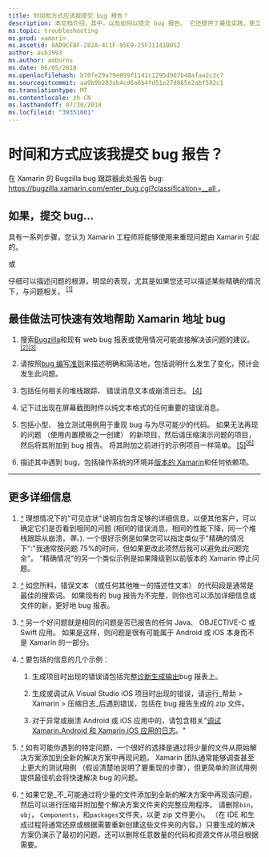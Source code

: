 ```yaml
---
title: 时间和方式应该我提交 bug 报告？
description: 本文档介绍，其中，以及如何以提交 bug 报告。 它还提供了最佳实践，使工程师以便最好地诊断问题的 bug 报告。
ms.topic: troubleshooting
ms.prod: xamarin
ms.assetid: 8AD9CFBF-282A-4C1F-95E9-25F21141B052
author: asb3993
ms.author: amburns
ms.date: 06/05/2018
ms.openlocfilehash: b70fe29a79e099f1141c1295d907b48afaa2c3c7
ms.sourcegitcommit: aa9b9b203ab4cd6a6b4fd51e27d865e2abf582c1
ms.translationtype: MT
ms.contentlocale: zh-CN
ms.lasthandoff: 07/30/2018
ms.locfileid: "39351601"
---
```

# <a name="when-and-how-should-i-file-a-bug-report"></a>时间和方式应该我提交 bug 报告？

在 Xamarin 的 Bugzilla bug 跟踪器此处报告 bug: [ https://bugzilla.xamarin.com/enter_bug.cgi?classification=__all ](https://bugzilla.xamarin.com/enter_bug.cgi?classification=__all)。

## <a name="file-a-bug-if"></a>如果，提交 bug...

具有一系列步骤，您认为 Xamarin 工程师将能够使用来重现问题由 Xamarin 引起的。

或

仔细可以描述问题的根源，明显的表现，尤其是如果您还可以描述某些精确的情况下，与问题相关。<sup> [[1]](#note-1)</sup>


## <a name="best-practices-to-help-xamarin-address-bugs-quickly-and-efficiently"></a>最佳做法可快速有效地帮助 Xamarin 地址 bug


1. <a name="ref-1" />搜索[Bugzilla](https://bugzilla.xamarin.com/query.cgi?format=specific&amp;bug_status=__all__)和现有 web bug 报表或使用情况可能直接解决该问题的建议。<sup>[[2]](#note-2)</sup><sup>[[3]](#note-3)</sup>

1. <a name="ref-2" />请按照[bug 编写准则](https://bugzilla.xamarin.com/page.cgi?id=bug-writing.html)来描述明确和简洁地，包括说明什么发生了变化，预计会发生此问题。

1. <a name="ref-3" />包括任何相关的堆栈跟踪、 错误消息文本或崩溃日志。 <sup>[[4]](#note-4)</sup>

1. <a name="ref-4" />记下过出现在屏幕截图附件以纯文本格式的任何重要的错误消息。

1. <a name="ref-5" />包括小型、 独立测试用例用于重现 bug 与为尽可能少的代码。  如果无法再现的问题 （使用内置模板之一创建） 的新项目，然后请压缩演示问题的项目，然后将其附加到 bug 报告。  将其附加之前进行的示例项目一样简单。<sup> [[5]](#note-5)</sup><sup>[[6]](#note-6)</sup>

1. <a name="ref-6" />描述其中遇到 bug，包括操作系统的环境并[版本的 Xamarin](~/cross-platform/troubleshooting/questions/version-logs.md)和任何依赖项。

---

## <a name="additional-details"></a>更多详细信息

1. <a name="note-1" />[*^*](#ref-1) 理想情况下的"可见症状"说明应包含足够的详细信息，以便其他客户，可以确定它们是否看到相同的问题 (相同的错误消息，相同的性能下降，同一个堆栈跟踪从崩溃，_等。_). 一个很好示例是如果您可以指定类似于"精确的情况下":"我通常按问题 75%的时间，但如果更改此项然后我可以避免此问题完全"。 "精确情况"的另一个类似示例是如果降级到以前版本的 Xamarin 停止问题。

1. <a name="note-2" />[*^*](#ref-2) 如您所料，错误文本 （或任何其他唯一的描述性文本） 的代码段是通常是最佳的搜索词。 如果现有的 bug 报告为不完整，则你也可以添加详细信息或文件的新，更好地 bug 报表。

1. <a name="note-3" />[*^*](#ref-3) 另一个好问题就是相同的问题是否已报告的任何 Java、 OBJECTIVE-C 或 Swift 应用。 如果是这样，则问题是很有可能属于 Android 或 iOS 本身而不是 Xamarin 的一部分。

1. <a name="note-4" />[*^*](#ref-4) 要包括的信息的几个示例：

    1. 生成项目时出现的错误请包括完整[诊断生成输出](~/android/troubleshooting/troubleshooting.md#Diagnostic_MSBuild_Output)bug 报表上。
    
    1. 生成或调试从 Visual Studio iOS 项目时出现的错误，请运行_帮助 > Xamarin > 压缩日志_后遇到错误，包括在 bug 报告生成的.zip 文件。
    
    1. 对于异常或崩溃 Android 或 iOS 应用中的，请包含相关"[调试 Xamarin.Android 和 Xamarin.iOS 应用的日志](~/cross-platform/troubleshooting/questions/version-logs.md#debug-logs-for-xamarin-apps)。"

1. <a name="note-5" />[*^*](#ref-5) 如有可能你遇到的特定问题，一个很好的选择是通过将少量的文件从原始解决方案添加到全新的解决方案中再现问题。 Xamarin 团队通常能够调查甚至上更大的测试用例 （假设清楚地说明了要重现的步骤），但更简单的测试用例提供最佳机会将快速解决 bug 的问题。


1. <a name="note-6" />[*^*](#ref-6) 如果它是_不_可能通过将少量的文件添加到全新的解决方案中再现该问题，然后可以进行压缩并附加整个解决方案文件夹的完整应用程序。 请删除`bin`， `obj`， `Components`，和`packages`文件夹，以更 zip 文件更小。 （在 IDE 和生成过程将通常还原或根据需要重新创建这些文件夹的内容。）只要生成的解决方案仍演示了最初的问题，还可以删除任意数量的代码和资源文件从项目根据需要。

